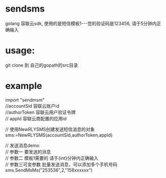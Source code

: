 # sendsms
golang 容联云sdk, 使用的是短信模板1---您的验证码是123456, 请于5分钟内正确输入

# usage:
   git clone 到 自己的gopath的src目录
   
# example
   import "sendmsm"  
   //accountSid 容联云账户id  
   //authorToken 容联云用户验证令牌  
   // appId 容联云商配置的应用id  

   // 使用NewRLYSMS创建发送短信消息的对象  
   sms:=NewRLYSMS(accountSid,authorToken,appId)  

   // 发送消息demo  
   // 参数一 要发送的消息  
   // 参数二 模板1需要的 请于{int}分钟内正确输入  
   // 参数三可变参数 批量发送消息，可以添加多个手机号码  
   sms.SendMsMs("253536",2,"158xxxxxx")   
